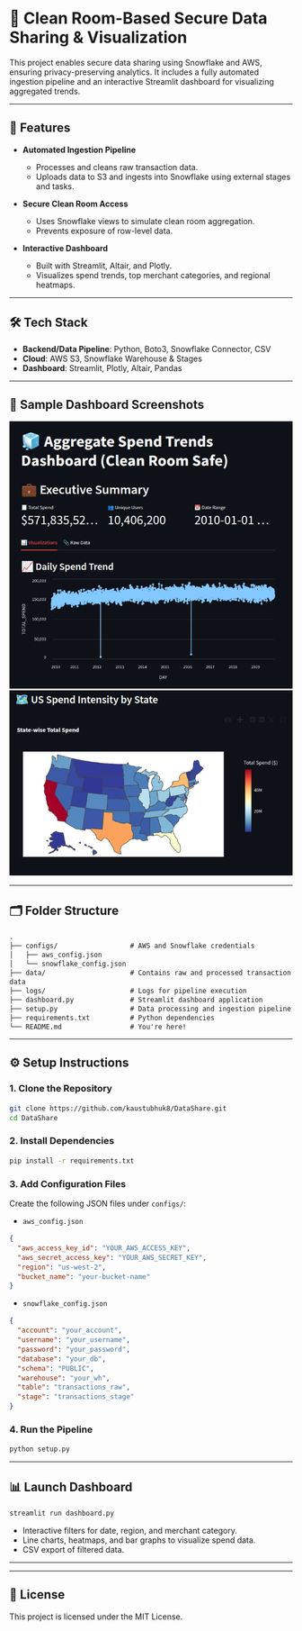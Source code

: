 # 🔐 Clean Room-Based Secure Data Sharing & Visualization

This project enables secure data sharing using Snowflake and AWS, ensuring privacy-preserving analytics. It includes a fully automated ingestion pipeline and an interactive Streamlit dashboard for visualizing aggregated trends.

---

## 🚀 Features

- **Automated Ingestion Pipeline**
  - Processes and cleans raw transaction data.
  - Uploads data to S3 and ingests into Snowflake using external stages and tasks.

- **Secure Clean Room Access**
  - Uses Snowflake views to simulate clean room aggregation.
  - Prevents exposure of row-level data.

- **Interactive Dashboard**
  - Built with Streamlit, Altair, and Plotly.
  - Visualizes spend trends, top merchant categories, and regional heatmaps.

---

## 🛠️ Tech Stack

- **Backend/Data Pipeline**: Python, Boto3, Snowflake Connector, CSV
- **Cloud**: AWS S3, Snowflake Warehouse & Stages
- **Dashboard**: Streamlit, Plotly, Altair, Pandas

---

## 📸 Sample Dashboard Screenshots


![Summary](assets/summary.png) 
![Map](assets/heatmap.png) 

---

## 🗂️ Folder Structure

```
.
├── configs/                  # AWS and Snowflake credentials
│   ├── aws_config.json
│   └── snowflake_config.json
├── data/                     # Contains raw and processed transaction data
├── logs/                     # Logs for pipeline execution
├── dashboard.py              # Streamlit dashboard application
├── setup.py                  # Data processing and ingestion pipeline
├── requirements.txt          # Python dependencies
└── README.md                 # You're here!
```

---

## ⚙️ Setup Instructions

### 1. Clone the Repository

```bash
git clone https://github.com/kaustubhuk8/DataShare.git
cd DataShare
```

### 2. Install Dependencies

```bash
pip install -r requirements.txt
```

### 3. Add Configuration Files

Create the following JSON files under `configs/`:

- `aws_config.json`

```json
{
  "aws_access_key_id": "YOUR_AWS_ACCESS_KEY",
  "aws_secret_access_key": "YOUR_AWS_SECRET_KEY",
  "region": "us-west-2",
  "bucket_name": "your-bucket-name"
}
```

- `snowflake_config.json`

```json
{
  "account": "your_account",
  "username": "your_username",
  "password": "your_password",
  "database": "your_db",
  "schema": "PUBLIC",
  "warehouse": "your_wh",
  "table": "transactions_raw",
  "stage": "transactions_stage"
}
```

### 4. Run the Pipeline

```bash
python setup.py
```

---

## 📊 Launch Dashboard

```bash
streamlit run dashboard.py
```

- Interactive filters for date, region, and merchant category.
- Line charts, heatmaps, and bar graphs to visualize spend data.
- CSV export of filtered data.

---

---

## 📄 License

This project is licensed under the MIT License.
